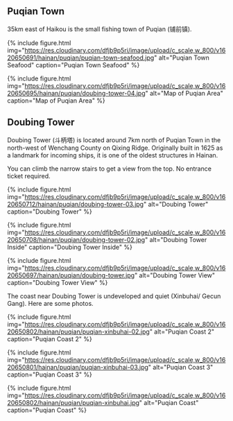 ## Puqian Town

35km east of Haikou is the small fishing town of Puqian (铺前镇).

{% include figure.html img="https://res.cloudinary.com/dfjb9p5ri/image/upload/c_scale,w_800/v1620650691/hainan/puqian/puqian-town-seafood.jpg"
alt="Puqian Town Seafood" caption="Puqian Town Seafood" %}

{% include figure.html img="https://res.cloudinary.com/dfjb9p5ri/image/upload/c_scale,w_800/v1620650695/hainan/puqian/doubing-tower-04.jpg"
alt="Map of Puqian Area" caption="Map of Puqian Area" %}

## Doubing Tower

Doubing Tower (斗柄塔) is located around 7km north of Puqian Town in the north-west of Wenchang County on Qixing Ridge. Originally built in 1625 as a landmark for incoming ships, it is one of the oldest structures in Hainan.

You can climb the narrow stairs to get a view from the top. No entrance ticket required.

{% include figure.html img="https://res.cloudinary.com/dfjb9p5ri/image/upload/c_scale,w_800/v1620650712/hainan/puqian/doubing-tower-03.jpg"
alt="Doubing Tower" caption="Doubing Tower" %}

{% include figure.html img="https://res.cloudinary.com/dfjb9p5ri/image/upload/c_scale,w_800/v1620650708/hainan/puqian/doubing-tower-02.jpg"
alt="Doubing Tower Inside" caption="Doubing Tower Inside" %}

{% include figure.html img="https://res.cloudinary.com/dfjb9p5ri/image/upload/c_scale,w_800/v1620650697/hainan/puqian/doubing-tower.jpg"
alt="Doubing Tower View" caption="Doubing Tower View" %}

The coast near Doubing Tower is undeveloped and quiet (Xinbuhai/ Gecun Gang). Here are some photos.

{% include figure.html img="https://res.cloudinary.com/dfjb9p5ri/image/upload/c_scale,w_800/v1620650802/hainan/puqian/puqian-xinbuhai-02.jpg"
alt="Puqian Coast 2" caption="Puqian Coast 2" %}

{% include figure.html img="https://res.cloudinary.com/dfjb9p5ri/image/upload/c_scale,w_800/v1620650801/hainan/puqian/puqian-xinbuhai-03.jpg"
alt="Puqian Coast 3" caption="Puqian Coast 3" %}

{% include figure.html img="https://res.cloudinary.com/dfjb9p5ri/image/upload/c_scale,w_800/v1620650802/hainan/puqian/puqian-xinbuhai.jpg"
alt="Puqian Coast" caption="Puqian Coast" %}